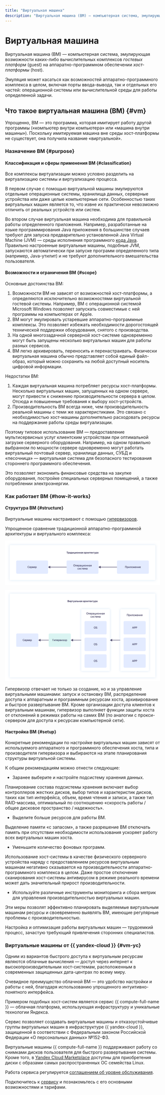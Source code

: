 ```yaml
---
title: "Виртуальная машина"
description: "Виртуальная машина (ВМ) — компьютерная система, эмулирующая возможности каких-либо аппаратно-программных комплексов на другом аппаратно-программном обеспечении. Расскажем, для чего используются виртуальные машины и как они работают, дадим рекомендации по настройке ВМ, познакомим с виртуальными машинами от {{ yandex-cloud }}."
---
```


# Виртуальная машина

Виртуальная машина (ВМ) — компьютерная система, эмулирующая возможности каких-либо вычислительных комплексов _гостевых платформ_ (guest) на аппаратно-программном обеспечении _хост-платформы_ (host).

Эмуляция может касаться как возможностей аппаратно-программного комплекса в целом, включая порты ввода-вывода, так и отдельных его частей: операционной системы или вычислительной среды для работы определенной задачи.

## Что такое виртуальная машина (ВМ) {#vm}

Упрощенно, ВМ — это программа, которая имитирует работу другой программы («компьютер внутри компьютера» или «машина внутри машины»). Поскольку имитируемая машина вне среды хост-платформы не существует, она получила название «виртуальной».

### Назначение ВМ {#purpose}

#### Классификация и сферы применения ВМ {#classification}

Все комплексы виртуализации можно условно разделить на виртуализацию системы и виртуализацию процесса.

В первом случае с помощью виртуальной машины эмулируются отдельные операционные системы, хранилища данных, серверные устройства или даже целые компьютерные сети. Особенностью таких виртуальных машин является то, что извне их практически невозможно отличить от реальных устройств или систем.

Во втором случае виртуальная машина необходима для правильной работы определенного приложения. Например, разработанные на языке программирования Java приложения в большинстве случаев требуют для запуска предварительно установленной Java Virtual Machine (JVM) — среды исполнения программного [кода Java](https://ru.wikipedia.org/wiki/Байт-код_Java). Правильно настроенные виртуальные машины, подобные JVM, запускаются автоматически при запуске программ определенного типа (например, Java-утилит) и не требуют дополнительного вмешательства пользователя.

#### Возможности и ограничения ВМ {#scope}

Основные достоинства ВМ:
1. Возможности ВМ не зависят от возможностей хост-платформы, а определяются исключительно возможностями виртуальной гостевой системы. Например, ВМ с операционной системой Microsoft Windows позволяет запускать совместимые с ней программы на компьютерах от Apple.
1. ВМ могут эмулировать устаревшие аппаратно-программные комплексы. Это позволяет избежать необходимости дорогостоящей технической поддержки оборудования, снятого с производства.
1. На одной многозадачной серверной хост-системе одновременно могут быть запущены несколько виртуальных машин для работы разных сервисов.
1. ВМ легко архивировать, переносить и перенастраивать. Физически виртуальная машина обычно представляет собой единый файл-образ, который можно сохранить на любой доступный носитель цифровой информации.

Недостатки ВМ:
1. Каждая виртуальная машина потребляет ресурсы хост-платформы. Несколько виртуальных машин, запущенных на одном сервере, могут привести к снижению производительности сервера в целом. Отсюда и повышенные требования к выбору хост-устройств.
1. Производительность ВМ всегда ниже, чем производительность реальной машины с теми же характеристиками. Это связано с необходимостью хост-машины дополнительно расходовать ресурсы на поддержание работы среды виртуализации.

Поэтому типовое использование ВМ — предоставление мультисервисных услуг клиентским устройствам при оптимальной загрузке серверного оборудования. Например, на одном правильно выбранном по мощности сервере одновременно могут работать виртуальный почтовый сервер, хранилище данных, СУБД и «песочница» — виртуальная система для безопасного тестирования стороннего программного обеспечения.

Это позволяет экономить финансовые средства на закупке оборудования, постройке специальных серверных помещений, а также потреблении электроэнергии.

### Как работает ВМ {#how-it-works}

#### Структура ВМ {#structure}

Виртуальные машины настраивают с помощью [гипервизоров](virtualization.md#kak-rabotaet-virtualizaciya).

Упрощенное сравнение традиционной аппаратно-программной архитектуры и виртуального комплекса:

![Традиционная архитектура](../_assets/glossary/traditional-architecture.svg)

![Виртуальная архитектура](../_assets/glossary/virtual-architecture.svg)

Гипервизор отвечает не только за создание, но и за управление виртуальными машинами: запуск и остановку ВМ, распределение доступа к аппаратным и программным ресурсам хоста, архивирование и быстрое развертывание ВМ. Кроме организации доступа клиентов к виртуальным машинам, гипервизор выполняет функции защиты хоста от отклонений в режимах работы на самих ВМ (по аналогии с прокси-сервером для доступа к ресурсам компьютерной сети).

#### Настройка ВМ {#setup}

Конкретные рекомендации по настройке виртуальных машин зависят от используемого аппаратного и программного обеспечения хоста, типа и производителя гипервизора и выбираются на этапе планирования структуры виртуальной системы.

К общим рекомендациям можно отнести следующие:
* Заранее выберите и настройте подсистему хранения данных.

Планирование состава подсистемы хранения включает выбор контроллеров жестких дисков, выбор типов и характеристик дисков, таких как тип интерфейса, объем, время чтения и записи, а также тип RAID-массива, оптимальный по соотношению «скорость работы / общее дисковое пространство / надежность».
* Выделите больше ресурсов для работы ВМ.

Выделение памяти «с запасом», а также разрешение ВМ отключать память при отсутствии необходимости использования ускоряет работу всех виртуальных машин хоста.
* Уменьшите количество фоновых программ.

Использование хост-системы в качестве физического серверного устройства наряду с предоставлением ресурсов виртуальным машинам негативно сказывается на производительности аппаратно-программного комплекса в целом. Даже простое отключение сканирования хост-системы антивирусом в режиме реального времени может дать значительный прирост производительности.
* Используйте различные инструменты мониторинга и сбора метрик для управления производительностью виртуальных машин.

Эти меры позволят эффективно планировать выделяемые виртуальным машинам ресурсы и своевременно выявлять ВМ, имеющие регулярные проблемы с производительностью.

Настройка и оптимизация работы виртуальных машин — трудоемкий процесс, зачастую требующий привлечения сторонних специалистов.

### Виртуальные машины от {{ yandex-cloud }} {#vm-yc}

Одним из вариантов быстрого доступа к виртуальным ресурсам являются облачные вычисления — доступ через интернет к высокопроизводительным хост-системам, расположенным в современных защищенных дата-центрах по всему миру.

Очевидное преимущество облачной ВМ — это удобство настройки и работы с ней, благодаря использованию упрощенного интуитивно-понятного интерфейса.

Примером подобных хост-систем является сервис {{ compute-full-name }} — облачная платформа, использующая инфраструктуру и уникальные технологии Яндекса.

Сервис позволяет создавать виртуальные машины и отказоустойчивые группы виртуальных машин в инфраструктуре {{ yandex-cloud }}, защищенной в соответствии с Федеральным законом Российской Федерации «О персональных данных» №152-ФЗ.

Виртуальные машины {{ compute-full-name }} поддерживают работу со снимками дисков пользователя для быстрого развертывания системы. Кроме того, в [Yandex Cloud Marketplace](https://cloud.yandex.ru/marketplace?categories=os) доступны для приобретения диски с образами самых распространенных OC семейства Linux.

Работа сервиса регулируется [соглашением об уровне обслуживания](https://yandex.ru/legal/cloud_sla/).

Подключитесь к [сервису](https://cloud.yandex.ru/services/compute) и познакомьтесь с его основными возможностями и тарифами.
